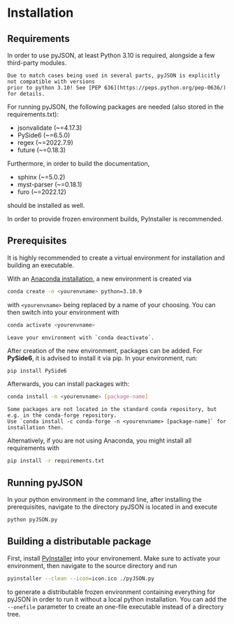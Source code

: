 # Installation

## Requirements

In order to use pyJSON, at least Python 3.10 is required, alongside a few third-party modules.

```{warning}
Due to match cases being used in several parts, pyJSON is explicitly not compatible with versions
prior to python 3.10! See [PEP 636](https://peps.python.org/pep-0636/) for details.
```

For running pyJSON, the following packages are needed (also stored in the requirements.txt):

* jsonvalidate (~=4.17.3)
* PySide6 (~=6.5.0)
* regex (~=2022.7.9)
* future (~=0.18.3)

Furthermore, in order to build the documentation, 

* sphinx (~=5.0.2)
* myst-parser (~=0.18.1)
* furo (~=2022.12)

should be installed as well.

In order to provide frozen environment builds, PyInstaller is recommended.

## Prerequisites

It is highly recommended to create a virtual environment for installation and building an executable.

With an [Anaconda installation](https://www.anaconda.com/), a new environment is created via

```bash
conda create -n <yourenvname> python=3.10.9
```
with `<yourenvname>` being replaced by a name of your choosing.
You can then switch into your environment with

```bash
conda activate <yourenvname>
```

```{note}
Leave your environment with `conda deactivate`.
```
After creation of the new environment, packages can be added. For **PySide6**, it is advised to install it via pip. In your environment, run:

```bash
pip install PySide6
```

Afterwards, you can install packages with:

```bash
conda install -n <yourenvname> [package-name]
```

```{warning}
Some packages are not located in the standard conda repository, but e.g. in the conda-forge repository.
Use `conda install -c conda-forge -n <yourenvname> [package-name]` for installation then.
```

Alternatively, if you are not using Anaconda, you might install all requirements with

```bash
pip install -r requirements.txt
```

## Running pyJSON
In your python environment in the command line, after installing the prerequisites, navigate to the directory pyJSON is located in and execute 

```bash
python pyJSON.py
```

## Building a distributable package
First, install [PyInstaller](https://pyinstaller.org/en/stable/) into your environement. Make sure to activate your environment, then navigate to the source directory and run

```bash
pyinstaller --clean --icon=icon.ico ./pyJSON.py
```

to generate a distributable frozen environment containing everything for pyJSON in order to run it without a local python installation.
You can add the `--onefile` parameter to create an one-file executable instead of a directory tree. 